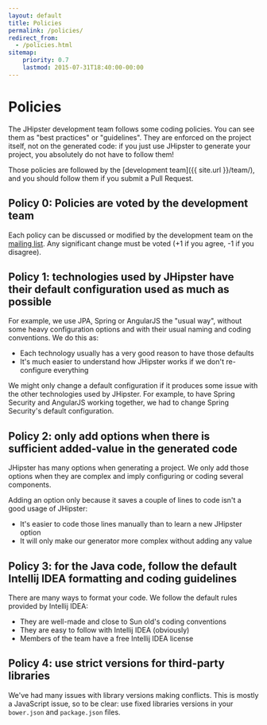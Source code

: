 ```yaml
---
layout: default
title: Policies
permalink: /policies/
redirect_from:
  - /policies.html
sitemap:
    priority: 0.7
    lastmod: 2015-07-31T18:40:00-00:00
---
```


# <i class="fa fa-gavel"></i> Policies

The JHipster development team follows some coding policies. You can see them as "best practices" or "guidelines". They are enforced on the project itself, not on the generated code: if you just use JHipster to generate your project, you absolutely do not have to follow them!

Those policies are followed by the [development team]({{ site.url }}/team/), and you should follow them if you submit a Pull Request.

## Policy 0: Policies are voted by the development team

Each policy can be discussed or modified by the development team on the [mailing list](https://groups.google.com/forum/?hl=en#!forum/jhipster-dev). Any significant change must be voted (+1 if you agree, -1 if you disagree).

## Policy 1: technologies used by JHipster have their default configuration used as much as possible

For example, we use JPA, Spring or AngularJS the "usual way", without some heavy configuration options and with their usual naming and coding conventions. We do this as:

- Each technology usually has a very good reason to have those defaults
- It's much easier to understand how JHipster works if we don't re-configure everything

We might only change a default configuration if it produces some issue with the other technologies used by JHipster. For example, to have Spring Security and AngularJS working together, we had to change Spring Security's default configuration.

## Policy 2: only add options when there is sufficient added-value in the generated code

JHipster has many options when generating a project. We only add those options when they are complex and imply configuring or coding several components.

Adding an option only because it saves a couple of lines to code isn't a good usage of JHipster:

- It's easier to code those lines manually than to learn a new JHipster option
- It will only make our generator more complex without adding any value

## Policy 3: for the Java code, follow the default Intellij IDEA formatting and coding guidelines

There are many ways to format your code. We follow the default rules provided by Intellij IDEA:

- They are well-made and close to Sun old's coding conventions
- They are easy to follow with Intellij IDEA (obviously)
- Members of the team have a free Intellij IDEA license

## Policy 4: use strict versions for third-party libraries

We've had many issues with library versions making conflicts. This is mostly a JavaScript issue, so to be clear: use fixed libraries versions in your `bower.json` and `package.json` files.
